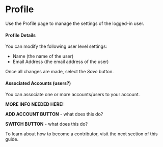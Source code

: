 # Profile

Use the Profile page to manage the settings of the logged-in user.

#### Profile Details

You can modify the following user level settings:

* Name (the name of the user)
* Email Address (the email address of the user)

Once all changes are made, select the _Save_ button.

#### Associated Accounts (users?)

You can associate one or more accounts/users to your account.

**MORE INFO NEEDED HERE!**

**ADD ACCOUNT BUTTON** - what does this do?

**SWITCH BUTTON** - what does this do?





To learn about how to become a contributor, visit the next section of this guide.
